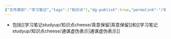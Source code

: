 ```yaml
---
{"文件类别":"学习笔记","tags":["知识点"],"dg-publish":true,"permalink":"/学习笔记studyup/知识点cheese/虚伪表示/","dgPassFrontmatter":true,"noteIcon":"","created":"2024-07-16T20:27:48.510+08:00","updated":"2024-09-11T12:32:57.237+08:00"}
---
```


- 包括[[学习笔记studyup/知识点cheese/真意保留\|真意保留]]和[[学习笔记studyup/知识点cheese/通谋虚伪表示\|通谋虚伪表示]]